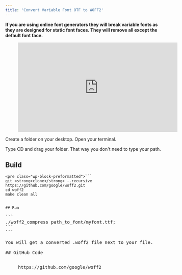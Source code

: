 ```yaml
---
title: 'Convert Variable Font OTF to WOFF2'
---
```


**If you are using online font generators they will break variable fonts as they are designed for static font faces. They will remove all except the default font face.**

<figure class="wp-block-embed is-type-video is-provider-youtube wp-block-embed-youtube wp-embed-aspect-16-9 wp-has-aspect-ratio"><div class="wp-block-embed__wrapper"><iframe allow="accelerometer; autoplay; clipboard-write; encrypted-media; gyroscope; picture-in-picture" allowfullscreen="" frameborder="0" height="281" loading="lazy" src="https://www.youtube.com/embed/2BxdUmEvqFA?feature=oembed" title="Convert Variable Font" width="500"></iframe></div></figure>Create a folder on your desktop. Open your terminal.

Type CD and drag your folder. That way you don't need to type your path.

## Build

```
<pre class="wp-block-preformatted">```
git <strong>clone</strong> --recursive https://github.com/google/woff2.git
cd woff2
make clean all
```
```

## Run

```
<pre class="wp-block-code">```
./woff2_compress path_to_font/myfont.ttf;
```
```

You will get a converted .woff2 file next to your file.

## GitHub Code

<figure class="wp-block-embed"><div class="wp-block-embed__wrapper">https://github.com/google/woff2 </div></figure>